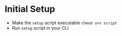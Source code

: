 # Initial Setup

* Make the `setup` script executable `chmod u+x script`
* Run `setup` script in your CLI
